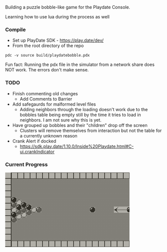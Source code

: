 Building a puzzle bobble-like game for the Playdate Console.

Learning how to use lua during the process as well

### Compile
- Set up PlayDate SDK - https://play.date/dev/
- From the root directory of the repo
```
pdc -v source build/playdatebobble.pdx
```

Fun fact: Running the pdx file in the simulator from a network share does NOT work. The errors don't make sense.

### TODO
- Finish commenting old changes
  - Add Comments to Barrier
- Add safegaurds for malformed level files
  - Adding neighbors through the loading doesn't work due to the bobbles table being empty still by the time it tries to load in neighbors. I am not sure why this is yet.
- Have grouped up bobbles and their "children" drop off the screen
  - Clusters will remove themselves from interaction but not the table for a currently unknown reason
- Crank Alert if docked
  - https://sdk.play.date/1.10.0/Inside%20Playdate.html#C-ui.crankIndicator

### Current Progress

<!--![4/27/2022 Screenshot](resource/screenshots/playdate-20220427-233610.png)-->
![4/28/2022 Screenshot](resource/screenshots/playdate-20220428-175705.png)
